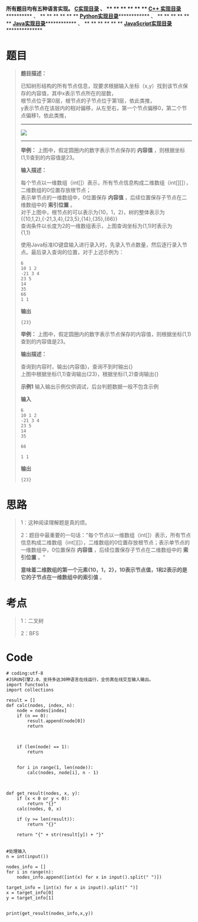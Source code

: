 **所有题目均有五种语言实现。
**[C实现目录](https://renjie.blog.csdn.net/article/details/129190260 "C实现目录")** 、
** ** ** ** ** ** **[C++
实现目录](https://blog.csdn.net/misayaaaaa/category_12036814.html "C++
实现目录")************** 、 ** ** ** ** ** **
**[Python实现目录](https://blog.csdn.net/misayaaaaa/category_12111005.html
"Python实现目录")************** 、 ** ** ** ** ** **
**[Java实现目录](https://blog.csdn.net/misayaaaaa/category_12111006.html
"Java实现目录")************** 、 ** ** ** ** ** **
**[JavaScript实现目录](https://blog.csdn.net/misayaaaaa/category_12199270.html
"JavaScript实现目录")****************

# 题目

> **题目描述：**
>
> 已知树形结构的所有节点信息，现要求根据输入坐标（x,y）找到该节点保存的内容值，其中x表示节点所在的层数，  
>  根节点位于第0层，根节点的子节点位于第1层，依此类推，  
>  y表示节点在该层内的相对偏移，从左至右，第一个节点偏移0，第二个节点偏移1，依此类推，
>
> * * *
>
> ![](https://img-blog.csdnimg.cn/ee481a092b404f82ab0c0d7560a3dac3.png)
>
> * * *
>
> **举例：** 上图中，假定圆圈内的数字表示节点保存的 **内容值** ，则根据坐标(1,1)查到的内容值是23。
>
> **输入描述：**
>
> 每个节点以一维数组（int[]）表示，所有节点信息构成二维数组（int[][]），二维数组的0位置存放根节点；  
>  表示单节点的一维数组中，0位置保存 **内容值** ，后续位置保存子节点在二维数组中的 **索引位置** 。  
>  对于上图中，根节点的可以表示为{10，1，2}，树的整体表示为  
>  {{10,1,2},{-21,3,4},{23,5},{14},{35},{66}}  
>  查询条件以长度为2的一维数组表示，上图查询坐标为(1,1)时表示为  
>  {1,1}
>
> 使用Java标准IO键盘输入进行录入时，先录入节点数量，然后逐行录入节点。最后录入查询的位置，对于上述示例为：
>
> `6`  
> `10 1 2`  
> `-21 3 4`  
> `23 5`  
> `14`  
> `35`  
> `66`  
> `1 1`
>
> **输出**
>
> `{23}`
>
> **举例：** 上图中，假定圆圈内的数字表示节点保存的内容值，则根据坐标(1,1)查到的内容值是23。
>
> **输出描述：**
>
> 查询到内容时，输出{内容值}，查询不到时输出{}  
>  上图中根据坐标(1,1)查询输出{23}，根据坐标(1,2)查询输出{}
>
> **示例1** 输入输出示例仅供调试，后台判题数据一般不包含示例
>
> **输入**
>
> `6`  
> `10 1 2`  
> `-21 3 4`  
> `23 5`  
> `14`  
> `35`
>
> `66`
>
> `1 1`
>
> **输出**
>
> `{23}`

# 思路

> 1：这种阅读理解题是真的烦。
>
>
> 2：题目中最重要的一句话："每个节点以一维数组（int[]）表示，所有节点信息构成二维数组（int[][]），二维数组的0位置存放根节点；表示单节点的一维数组中，0位置保存
> **内容值** ，后续位置保存子节点在二维数组中的 **索引位置** 。"
>
> **意味着二维数组的第一个元素{10，1，2}，10表示节点值，1和2表示的是它的子节点在一维数组中的索引值** 。

# 考点

> 1：二叉树
>
> 2：BFS

# Code

    
    
    # coding:utf-8
    #JSRUN引擎2.0，支持多达30种语言在线运行，全仿真在线交互输入输出。 
    import functools
    import collections
    
    result = []
    def calc(nodes, index, n):
        node = nodes[index]
        if (n == 0):
            result.append(node[0])
            return
        
        
        
        if (len(node) == 1):
            return
        
        
        for i in range(1, len(node)):
            calc(nodes, node[i], n - 1)
        
    
    
    def get_result(nodes, x, y):
        if (x < 0 or y < 0):
            return "{}" 
        calc(nodes, 0, x)
        
        if (y >= len(result)):
            return "{}"
        
        return "{" + str(result[y]) + "}"
    
    
    #处理输入
    n = int(input())
    
    nodes_info = []
    for i in range(n):
        nodes_info.append([int(x) for x in input().split(" ")])
    
    target_info = [int(x) for x in input().split(" ")]
    x = target_info[0]
    y = target_info[1]
    
    
    print(get_result(nodes_info,x,y))


